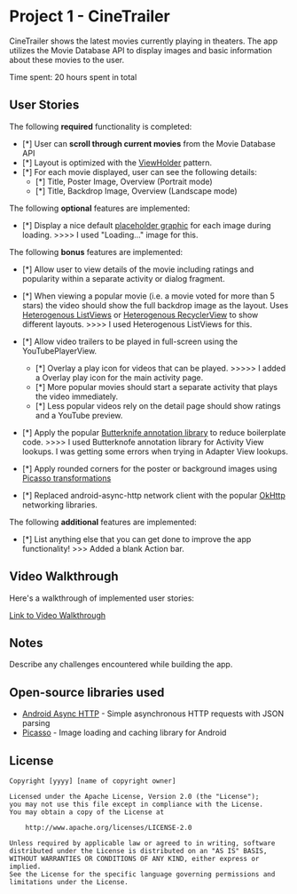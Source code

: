 # Project 1 - CineTrailer

CineTrailer shows the latest movies currently playing in theaters. The app utilizes the Movie Database API to display images and basic information about these movies to the user.

Time spent: 20 hours spent in total

## User Stories

The following **required** functionality is completed:

* [*] User can **scroll through current movies** from the Movie Database API
* [*] Layout is optimized with the [ViewHolder](http://guides.codepath.com/android/Using-an-ArrayAdapter-with-ListView#improving-performance-with-the-viewholder-pattern) pattern.
* [*] For each movie displayed, user can see the following details:
  * [*] Title, Poster Image, Overview (Portrait mode)
  * [*] Title, Backdrop Image, Overview (Landscape mode)

The following **optional** features are implemented:

* [*] Display a nice default [placeholder graphic](http://guides.codepath.com/android/Displaying-Images-with-the-Picasso-Library#configuring-picasso) for each image during loading.  >>>>  I used "Loading..." image for this.

The following **bonus** features are implemented:

* [*] Allow user to view details of the movie including ratings and popularity within a separate activity or dialog fragment.
      
* [*] When viewing a popular movie (i.e. a movie voted for more than 5 stars) the video should show the full backdrop image as the layout.  Uses [Heterogenous ListViews](http://guides.codepath.com/android/Implementing-a-Heterogenous-ListView) or [Heterogenous RecyclerView](http://guides.codepath.com/android/Heterogenous-Layouts-inside-RecyclerView) to show different layouts.   >>>> I used Heterogenous ListViews for this.
* [*] Allow video trailers to be played in full-screen using the YouTubePlayerView.
    * [*] Overlay a play icon for videos that can be played. >>>>>   I added a Overlay play icon for the main activity page.       
    * [*] More popular movies should start a separate activity that plays the video immediately.
    * [*] Less popular videos rely on the detail page should show ratings and a YouTube preview.
* [*] Apply the popular [Butterknife annotation library](http://guides.codepath.com/android/Reducing-View-Boilerplate-with-Butterknife) to reduce boilerplate code.  >>>> I used Butterknofe annotation library for Activity View lookups.  I was getting some errors when trying in Adapter View lookups.
* [*] Apply rounded corners for the poster or background images using [Picasso transformations](https://guides.codepath.com/android/Displaying-Images-with-the-Picasso-Library#other-transformations)
* [*] Replaced android-async-http network client with the popular [OkHttp](http://guides.codepath.com/android/Using-OkHttp) networking libraries.

The following **additional** features are implemented:

* [*] List anything else that you can get done to improve the app functionality!   >>> Added a blank Action bar.

## Video Walkthrough

Here's a walkthrough of implemented user stories:

[Link to Video Walkthrough](https://i.imgur.com/WM5MrQ1.mp4)

## Notes

Describe any challenges encountered while building the app.

## Open-source libraries used

- [Android Async HTTP](https://github.com/loopj/android-async-http) - Simple asynchronous HTTP requests with JSON parsing
- [Picasso](http://square.github.io/picasso/) - Image loading and caching library for Android

## License

    Copyright [yyyy] [name of copyright owner]

    Licensed under the Apache License, Version 2.0 (the "License");
    you may not use this file except in compliance with the License.
    You may obtain a copy of the License at

        http://www.apache.org/licenses/LICENSE-2.0

    Unless required by applicable law or agreed to in writing, software
    distributed under the License is distributed on an "AS IS" BASIS,
    WITHOUT WARRANTIES OR CONDITIONS OF ANY KIND, either express or implied.
    See the License for the specific language governing permissions and
    limitations under the License.
